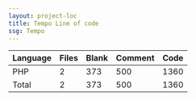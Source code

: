 ```yaml
---
layout: project-loc
title: Tempo Line of code
ssg: Tempo
---
```

<div class="table-responsive">
<table class="table">
<thead><tr>
<th>Language</th>
<th>Files</th>
<th>Blank</th>
<th>Comment</th>
<th>Code</th>
</tr></thead><tbody>
<tr><td>PHP</td><td> 2</td><td> 373</td><td> 500</td><td> 1360</td></tr>
<tr><td>Total</td><td>2</td><td>373</td><td>500</td><td>1360</td></tr>
</tbody></table></div>
